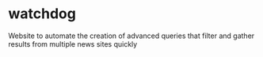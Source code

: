 # watchdog
Website to automate the creation of advanced queries that filter and gather results from multiple news sites quickly
